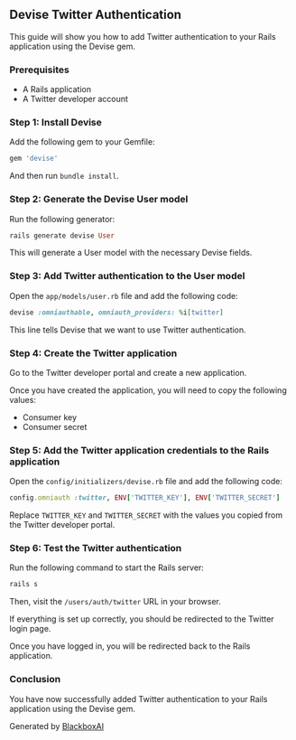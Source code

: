  ## Devise Twitter Authentication

This guide will show you how to add Twitter authentication to your Rails application using the Devise gem.

### Prerequisites

- A Rails application
- A Twitter developer account

### Step 1: Install Devise

Add the following gem to your Gemfile:

```ruby
gem 'devise'
```

And then run `bundle install`.

### Step 2: Generate the Devise User model

Run the following generator:

```ruby
rails generate devise User
```

This will generate a User model with the necessary Devise fields.

### Step 3: Add Twitter authentication to the User model

Open the `app/models/user.rb` file and add the following code:

```ruby
devise :omniauthable, omniauth_providers: %i[twitter]
```

This line tells Devise that we want to use Twitter authentication.

### Step 4: Create the Twitter application

Go to the Twitter developer portal and create a new application.

Once you have created the application, you will need to copy the following values:

- Consumer key
- Consumer secret

### Step 5: Add the Twitter application credentials to the Rails application

Open the `config/initializers/devise.rb` file and add the following code:

```ruby
config.omniauth :twitter, ENV['TWITTER_KEY'], ENV['TWITTER_SECRET']
```

Replace `TWITTER_KEY` and `TWITTER_SECRET` with the values you copied from the Twitter developer portal.

### Step 6: Test the Twitter authentication

Run the following command to start the Rails server:

```ruby
rails s
```

Then, visit the `/users/auth/twitter` URL in your browser.

If everything is set up correctly, you should be redirected to the Twitter login page.

Once you have logged in, you will be redirected back to the Rails application.

### Conclusion

You have now successfully added Twitter authentication to your Rails application using the Devise gem.

Generated by [BlackboxAI](https://www.blackbox.ai)